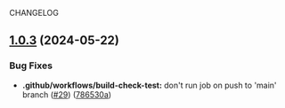 CHANGELOG

## [1.0.3](https://github.com/dustin-ruetz/web-dev-deps/compare/v1.0.2...v1.0.3) (2024-05-22)


### Bug Fixes

* **.github/workflows/build-check-test:** don't run job on push to 'main' branch ([#29](https://github.com/dustin-ruetz/web-dev-deps/issues/29)) ([786530a](https://github.com/dustin-ruetz/web-dev-deps/commit/786530a8a752dd40059da08a1a215a78cdb6004f))
